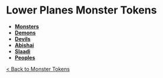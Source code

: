 # Lower Planes Monster Tokens
- **[Monsters](monsters)**
- **[Demons](demons)**
- **[Devils](devils)**
- **[Abishai](abishai)**
- **[Slaadi](slaadi)**
- **[Peoples](peoples)**

[< Back to Monster Tokens](../README.md#monster-tokens)
